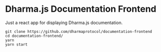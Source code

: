 # Dharma.js Documentation Frontend

Just a react app for displaying Dharma.js documentation.

```
git clone https://github.com/dharmaprotocol/documentation-frontend
cd documentation-frontend/
yarn
yarn start
```
